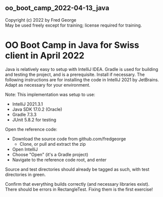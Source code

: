 ## oo_boot_camp_2022-04-13_java

Copyright (c) 2022 by Fred George  
May be used freely except for training; license required for training.

# OO Boot Camp in Java for Swiss client in April 2022

Java is relatively easy to setup with IntelliJ IDEA. 
Gradle is used for building and testing the project, and is a 
prerequisite. Install if necessary.
The following instructions are for installing the code 
in IntelliJ 2021 by JetBrains. 
Adapt as necessary for your environment.

Note: This implementation was setup to use:

- IntelliJ 2021.3.1
- Java SDK 17.0.2 (Oracle)
- Gradle 7.3.3
- JUnit 5.8.2 for testing

Open the reference code:

- Download the source code from github.com/fredgeorge
    - Clone, or pull and extract the zip
- Open IntelliJ
- Choose "Open" (it's a Gradle project)
- Navigate to the reference code root, and enter

Source and test directories should already be tagged as such,
with test directories in green.

Confirm that everything builds correctly (and necessary libraries exist).
There should be errors in RectangleTest. 
Fixing them is the first exercise!
